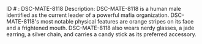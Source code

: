 ID # : DSC-MATE-8118
Description: DSC-MATE-8118 is a human male identified as the current leader of a powerful mafia organization. DSC-MATE-8118's most notable physical features are orange stripes on its face and a frightened mouth. DSC-MATE-8118 also wears nerdy glasses, a jade earring, a silver chain, and carries a candy stick as its preferred accessory.
